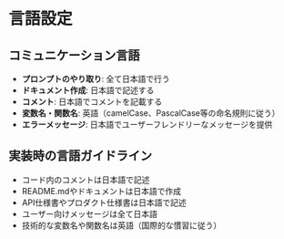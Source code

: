 # 言語設定

## コミュニケーション言語

- **プロンプトのやり取り**: 全て日本語で行う
- **ドキュメント作成**: 日本語で記述する
- **コメント**: 日本語でコメントを記載する
- **変数名・関数名**: 英語（camelCase、PascalCase等の命名規則に従う）
- **エラーメッセージ**: 日本語でユーザーフレンドリーなメッセージを提供

## 実装時の言語ガイドライン

- コード内のコメントは日本語で記述
- README.mdやドキュメントは日本語で作成
- API仕様書やプロダクト仕様書は日本語で記述
- ユーザー向けメッセージは全て日本語
- 技術的な変数名や関数名は英語（国際的な慣習に従う）
